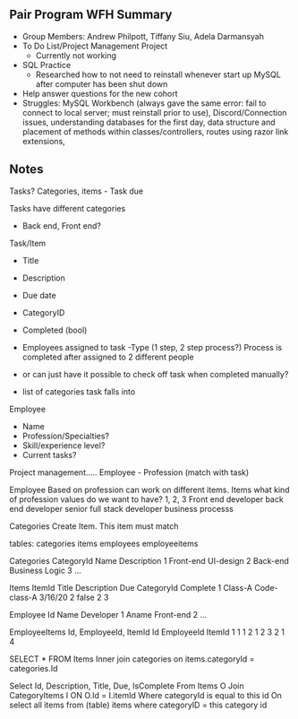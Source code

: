 ## Pair Program WFH Summary

- Group Members: Andrew Philpott, Tiffany Siu, Adela Darmansyah
- To Do List/Project Management Project
  - Currently not working
- SQL Practice
  - Researched how to not need to reinstall whenever start up MySQL after computer has been shut down
- Help answer questions for the new cohort
- Struggles: MySQL Workbench (always gave the same error: fail to connect to local server; must reinstall prior to use), Discord/Connection issues, understanding databases for the first day, data structure and placement of methods within classes/controllers, routes using razor link extensions,

## Notes

Tasks? Categories, items - Task due

Tasks have different categories

- Back end, Front end?

Task/Item

- Title
- Description
- Due date
- CategoryID
- Completed (bool)

- Employees assigned to task
  -Type (1 step, 2 step process?) Process is completed after assigned to 2 different people
- or can just have it possible to check off task when completed manually?
- list of categories task falls into

Employee

- Name
- Profession/Specialties?
- Skill/experience level?
- Current tasks?

Project management.....
Employee - Profession (match with task)

Employee
Based on profession can work on different items. Items
what kind of profession values do we want to have?
1, 2, 3
Front end developer
back end developer
senior full stack developer
business processs

Categories
Create Item. This item must match

tables:
categories
items
employees
employeeitems

Categories
CategoryId Name Description
1 Front-end UI-design
2 Back-end Business Logic
3 ...

Items
ItemId Title Description Due CategoryId Complete
1 Class-A Code-class-A 3/16/20 2 false
2
3

Employee
Id Name Developer
1 Aname Front-end
2 ...

EmployeeItems
Id, EmployeeId, ItemId
Id EmployeeId ItemId
1 1 1
2 1 2
3 2 1
4

SELECT \*
FROM Items
Inner join categories
on items.categoryId = categories.Id

Select Id, Description, Title, Due, IsComplete
From Items O
Join CategoryItems I ON O.Id = I.itemId
Where categoryId is equal to this id
On
select all items from (table) items where categoryID = this category id
